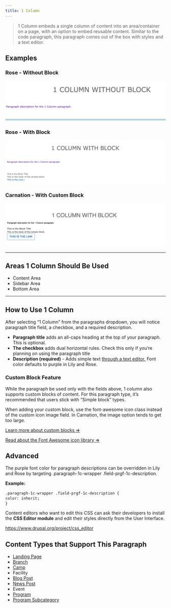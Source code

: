 ```yaml
---
title: 1 Column
---
```



> 1 Column embeds a single column of content into an area/container on a page, with an option to embed reusable content. Similar to the code paragraph, this paragraph comes out of the box with styles and a text editor.

## Examples
### Rose - Without Block

![rose--landing-page_1-column-no-block](../../../../../assets/img/080e5435d89d994c773761dfe0196018fe63e8dc.png)
### Rose - With Block
![rose--landing-page__1-column-with-block](../../../../../assets/img/12b8dda69f73758976d0789e5951db4661bc888b.png)

### Carnation - With Custom Block
![carnation--landing-page_1-column-with-block|690x186](../../../../../assets/img/8ae42dfa49156be5a11f1cc57112401004e16bf9.png)

---

## Areas 1 Column Should Be Used

* Content Area
* Sidebar Area
* Bottom Area

---

## How to Use 1 Column

After selecting “1 Column” from the paragraphs dropdown, you will notice paragraph title field, a checkbox, and a required description.

* **Paragraph title** adds an all-caps heading at the top of your paragraph. This is optional.
* **The checkbox** adds dual horizontal rules. Check this only if you’re planning on using the paragraph title
* **Description (required)** - Adds simple text [through a text editor.](../text-editor/_index.md) Font color defaults to purple in Lily and Rose.


### Custom Block Feature

While the paragraph be used only with the fields above, 1 column also supports custom blocks of content. For this paragraph type, it’s recommended that users stick with “Simple block” types.

When adding your custom block, use the font-awesome icon class instead of the custom icon image field. In Carnation, the image option tends to get too large.

[Learn more about custom blocks ⇒](../blocks/_index.md)

[Read about the Font Awesome icon library ⇒](https://fontawesome.com/cheatsheet?from=io)

## Advanced

The purple font color for paragraph descriptions can be overridden in Lily and Rose by targeting .paragraph-1c-wrapper .field-prgf-1c-description.

**Example:**

    .paragraph-1c-wrapper .field-prgf-1c-description {
    color: inherit;
    }

Content editors who want to edit this CSS can ask their developers to install the **CSS Editor module** and edit their styles directly from the User Interface.

https://www.drupal.org/project/css_editor

## Content Types that Support This Paragraph

* [Landing Page](../content-types/landing-page.md)
* [Branch](../content-types/branch.md)
* [Camp](../content-types/camp.md)
* Facility
* [Blog Post](../content-types/blog-post.md)
* [News Post](../content-types/news-post.md)
* Event
* [Program](../content-types/program.md)
* [Program Subcategory](../content-types/program-subcategory.md)
